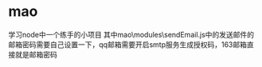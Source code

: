 # mao
学习node中一个练手的小项目
其中mao\modules\sendEmail.js中的发送邮件的邮箱密码需要自己设置一下，qq邮箱需要开启smtp服务生成授权码，163邮箱直接就是邮箱密码
